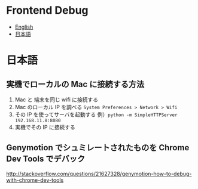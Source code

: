 # Frontend Debug

* [English](#english)
* [日本語](#日本語)

# 日本語

## 実機でローカルの Mac に接続する方法

1. Mac と 端末を同じ wifi に接続する
1. Mac のローカル IP を調べる `System Preferences > Network > Wifi`
1. その IP を使ってサーバを起動する 例）`python -m SimpleHTTPServer 192.168.11.8:8080`
1. 実機でその IP に接続する

## Genymotion でシュミレートされたものを Chrome Dev Tools でデバック

http://stackoverflow.com/questions/21627328/genymotion-how-to-debug-with-chrome-dev-tools
